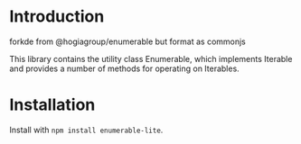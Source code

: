 # Introduction 

forkde from @hogiagroup/enumerable but format as commonjs

This library contains the utility class Enumerable<T>, which implements Iterable<T> and provides a number of methods for
operating on Iterables.

# Installation
Install with `npm install enumerable-lite`.
